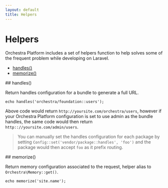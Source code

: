 ```yaml
---
layout: default
title: Helpers
---
```


# Helpers

Orchestra Platform includes a set of helpers function to help solves some of the frequent problem while developing on Laravel.

* [handles()](#handles)
* [memorize()](#memorize)

<article id="handles">
## handles()

Return handles configuration for a bundle to generate a full URL.

	echo handles('orchestra/foundation::users');

Above code would return `http://yoursite.com/orchestra/users`, however if your Orchestra Platform configuration is set to use admin as the bundle handles, the same code would then return `http:://yoursite.com/admin/users`.

> You can manually set the handles configuration for each package by setting `Config::set('vendor/package::handles', 'foo')` and the package would then accept `foo` as it prefix routing.

</article>

<article id="memorize">
## memorize()

Return memory configuration associated to the request, helper alias to `Orchestra\Memory::get()`.

	echo memorize('site.name');

</article>